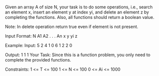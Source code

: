 Given an array A of size N, your task is to do some operations, i.e., search an element x, insert an element y at index yi, and delete an element z by completing the functions. Also, all functions should return a boolean value.

Note: In delete operation return true even if element is not present.

Input Format:
N
A1 A2 . . . An
x y yi z


Example:
Input:
5
2 4 1 0 6
1 2 2 0

Output:
1 1 1
Your Task:
Since this is a function problem, you only need to complete the provided functions.

Constraints:
1 <= T <= 100
1 <= N <= 100
0 <= Ai <= 1000

